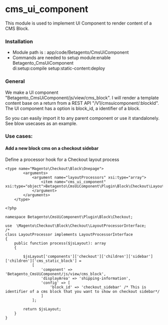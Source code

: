 # cms_ui_component
This module is used to implement UI Component to render content of a CMS Block.

### Installation 
- Module path is : app/code/Betagento/CmsUiComponent
- Commands are needed to setup
   module:enable Betagento_CmsUiComponent     
   di:setup:compile
   setup:static-content:deploy 
### General

We make a UI component "Betagento_CmsUiComponent/js/view/cms_block". I will render a template content base on a return from a REST API "/V1/cmsuicomponent/:blockId". The UI component has a option is block_id, a identifier of a block.

So you can easily import it to any parent component or use it standalonely. See blow usecases as an example.


### Use cases:
#### Add a new block cms on a checkout sidebar 
Define a processor hook for a Checkout layout process 
```
<type name="Magento\Checkout\Block\Onepage">
        <arguments>
            <argument name="layoutProcessors" xsi:type="array">
                <item name="cms_ui_component" xsi:type="object">Betagento\CmsUiComponent\Plugin\Block\Checkout\LayoutProcessor</item>
            </argument>
        </arguments>
    </type>
```

```
<?php

namespace Betagento\CmsUiComponent\Plugin\Block\Checkout;

use  \Magento\Checkout\Block\Checkout\LayoutProcessorInterface;
/*
class LayoutProcessor implements LayoutProcessorInterface
{
    public function process($jsLayout): array
    {

        $jsLayout['components']['checkout']['children']['sidebar']['children']['cms_static_block'] =
            [
                'component' => 'Betagento_CmsUiComponent/js/view/cms_block',
                'displayArea' => 'shipping-information',
                'config' => [
                    'block_id' => 'checkout_sidebar' /* This is identifier of a cms block that you want to show on checkout sidebar*/
                ]
            ];

        return $jsLayout;
    }
}

```

